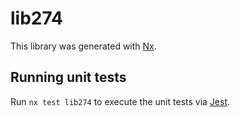 # lib274

This library was generated with [Nx](https://nx.dev).

## Running unit tests

Run `nx test lib274` to execute the unit tests via [Jest](https://jestjs.io).
